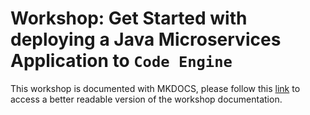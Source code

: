 # Workshop: Get Started with deploying a Java Microservices Application to `Code Engine`

This workshop is documented with MKDOCS, please follow this [link](https://ibm.github.io/ce-cns) to access a better readable version of the workshop documentation.

